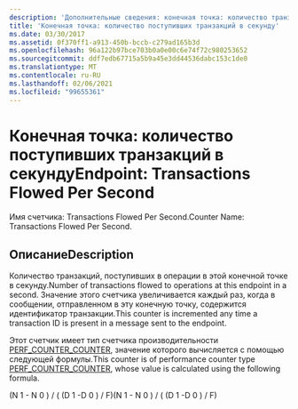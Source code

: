 ```yaml
---
description: 'Дополнительные сведения: конечная точка: количество транзакций, обработанных в секунду'
title: 'Конечная точка: количество поступивших транзакций в секунду'
ms.date: 03/30/2017
ms.assetid: 0f370ff1-a913-450b-bccb-c279ad165b3d
ms.openlocfilehash: 96a122b97bce703b0a0e00c6e74f72c980253652
ms.sourcegitcommit: ddf7edb67715a5b9a45e3dd44536dabc153c1de0
ms.translationtype: MT
ms.contentlocale: ru-RU
ms.lasthandoff: 02/06/2021
ms.locfileid: "99655361"
---
```

# <a name="endpoint-transactions-flowed-per-second"></a><span data-ttu-id="1d720-103">Конечная точка: количество поступивших транзакций в секунду</span><span class="sxs-lookup"><span data-stu-id="1d720-103">Endpoint: Transactions Flowed Per Second</span></span>

<span data-ttu-id="1d720-104">Имя счетчика: Transactions Flowed Per Second.</span><span class="sxs-lookup"><span data-stu-id="1d720-104">Counter Name: Transactions Flowed Per Second.</span></span>  
  
## <a name="description"></a><span data-ttu-id="1d720-105">Описание</span><span class="sxs-lookup"><span data-stu-id="1d720-105">Description</span></span>  

 <span data-ttu-id="1d720-106">Количество транзакций, поступивших в операции в этой конечной точке в секунду.</span><span class="sxs-lookup"><span data-stu-id="1d720-106">Number of transactions flowed to operations at this endpoint in a second.</span></span> <span data-ttu-id="1d720-107">Значение этого счетчика увеличивается каждый раз, когда в сообщении, отправленном в эту конечную точку, содержится идентификатор транзакции.</span><span class="sxs-lookup"><span data-stu-id="1d720-107">This counter is incremented any time a transaction ID is present in a message sent to the endpoint.</span></span>  
  
 <span data-ttu-id="1d720-108">Этот счетчик имеет тип счетчика производительности [PERF_COUNTER_COUNTER](/previous-versions/windows/it-pro/windows-server-2003/cc740048(v=ws.10)), значение которого вычисляется с помощью следующей формулы.</span><span class="sxs-lookup"><span data-stu-id="1d720-108">This counter is of performance counter type [PERF_COUNTER_COUNTER](/previous-versions/windows/it-pro/windows-server-2003/cc740048(v=ws.10)), whose value is calculated using the following formula.</span></span>  
  
 <span data-ttu-id="1d720-109">(N 1 - N 0 ) / ( (D 1 -D 0 ) / F)</span><span class="sxs-lookup"><span data-stu-id="1d720-109">(N 1 - N 0 ) / ( (D 1 -D 0 ) / F)</span></span>
